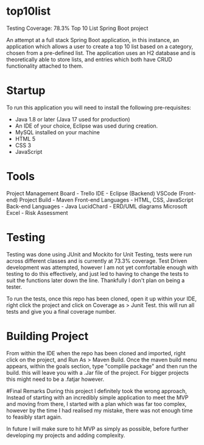 # top10list
Testing Coverage: 78.3%
Top 10 List Spring Boot project 

An attempt at a full stack Spring Boot application, in this instance, an application which allows a user to create a top 10 list based on a category, chosen from a pre-defined list. The application uses an H2 database and is theoretically able to store lists, and entries which both have CRUD functionality attached to them.

# Startup

To run this application you will need to install the following pre-requisites:
- Java 1.8 or later (Java 17 used for production)
- An IDE of your choice, Eclipse was used during creation.
- MySQL installed on your machine
- HTML 5
- CSS 3
- JavaScript

# Tools
Project Management Board - Trello
IDE - Eclipse (Backend) VSCode (Front-end)
Project Build - Maven
Front-end Languages - HTML, CSS, JavaScript
Back-end Languages - Java
LucidChard - ERD/UML diagrams
Microsoft Excel - Risk Assessment

# Testing
Testing was done using JUnit and Mockito for Unit Testing, tests were run across different classes and is currently at 73.3% coverage.
Test Driven development was attempted, however I am not yet comfortable enough with testing to do this effectively, and just led to having to change the tests to suit the functions later down the line. Thankfully I don't plan on being a tester. 

To run the tests, once this repo has been cloned, open it up within your IDE, right click the project and click on Coverage as > Junit Test. this will run all tests and give you a final coverage number.

# Building Project
From within the IDE when the repo has been cloned and imported, right click on the project, and Run As > Maven Build. Once the maven build menu appears, within the goals section, type "complile package" and then run the build. this will leave you with a .Jar file of the project. For bigger projects this might need to be a .fatjar however.

#Final Remarks
During this project I definitely took the wrong approach, Instead of starting with an incredibly simple application to meet the MVP and moving from there, I started with a plan which was far too complex, however by the time I had realised my mistake, there was not enough time to feasibly start again.

In future I will make sure to hit MVP as simply as possible, before further developing my projects and adding complexity.
